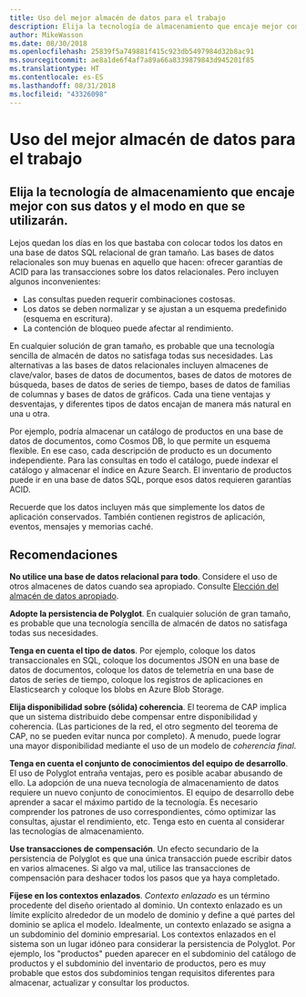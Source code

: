 ```yaml
---
title: Uso del mejor almacén de datos para el trabajo
description: Elija la tecnología de almacenamiento que encaje mejor con sus datos y el modo en que se utilizarán.
author: MikeWasson
ms.date: 08/30/2018
ms.openlocfilehash: 25839f5a749881f415c923db5497984d32b8ac91
ms.sourcegitcommit: ae8a1de6f4af7a89a66a8339879843d945201f85
ms.translationtype: HT
ms.contentlocale: es-ES
ms.lasthandoff: 08/31/2018
ms.locfileid: "43326098"
---
```

# <a name="use-the-best-data-store-for-the-job"></a>Uso del mejor almacén de datos para el trabajo

## <a name="pick-the-storage-technology-that-is-the-best-fit-for-your-data-and-how-it-will-be-used"></a>Elija la tecnología de almacenamiento que encaje mejor con sus datos y el modo en que se utilizarán.

Lejos quedan los días en los que bastaba con colocar todos los datos en una base de datos SQL relacional de gran tamaño. Las bases de datos relacionales son muy buenas en aquello que hacen: ofrecer garantías de ACID para las transacciones sobre los datos relacionales. Pero incluyen algunos inconvenientes:

- Las consultas pueden requerir combinaciones costosas.
- Los datos se deben normalizar y se ajustan a un esquema predefinido (esquema en escritura).
- La contención de bloqueo puede afectar al rendimiento.

En cualquier solución de gran tamaño, es probable que una tecnología sencilla de almacén de datos no satisfaga todas sus necesidades. Las alternativas a las bases de datos relacionales incluyen almacenes de clave/valor, bases de datos de documentos, bases de datos de motores de búsqueda, bases de datos de series de tiempo, bases de datos de familias de columnas y bases de datos de gráficos. Cada una tiene ventajas y desventajas, y diferentes tipos de datos encajan de manera más natural en una u otra. 

Por ejemplo, podría almacenar un catálogo de productos en una base de datos de documentos, como Cosmos DB, lo que permite un esquema flexible. En ese caso, cada descripción de producto es un documento independiente. Para las consultas en todo el catálogo, puede indexar el catálogo y almacenar el índice en Azure Search. El inventario de productos puede ir en una base de datos SQL, porque esos datos requieren garantías ACID.

Recuerde que los datos incluyen más que simplemente los datos de aplicación conservados. También contienen registros de aplicación, eventos, mensajes y memorias caché.

## <a name="recommendations"></a>Recomendaciones

**No utilice una base de datos relacional para todo**. Considere el uso de otros almacenes de datos cuando sea apropiado. Consulte [Elección del almacén de datos apropiado][data-store-overview].

**Adopte la persistencia de Polyglot**. En cualquier solución de gran tamaño, es probable que una tecnología sencilla de almacén de datos no satisfaga todas sus necesidades. 

**Tenga en cuenta el tipo de datos**. Por ejemplo, coloque los datos transaccionales en SQL, coloque los documentos JSON en una base de datos de documentos, coloque los datos de telemetría en una base de datos de series de tiempo, coloque los registros de aplicaciones en Elasticsearch y coloque los blobs en Azure Blob Storage.

**Elija disponibilidad sobre (sólida) coherencia**. El teorema de CAP implica que un sistema distribuido debe compensar entre disponibilidad y coherencia. (Las particiones de la red, el otro segmento del teorema de CAP, no se pueden evitar nunca por completo). A menudo, puede lograr una mayor disponibilidad mediante el uso de un modelo de *coherencia final*. 

**Tenga en cuenta el conjunto de conocimientos del equipo de desarrollo**. El uso de Polyglot entraña ventajas, pero es posible acabar abusando de ello. La adopción de una nueva tecnología de almacenamiento de datos requiere un nuevo conjunto de conocimientos. El equipo de desarrollo debe aprender a sacar el máximo partido de la tecnología. Es necesario comprender los patrones de uso correspondientes, cómo optimizar las consultas, ajustar el rendimiento, etc. Tenga esto en cuenta al considerar las tecnologías de almacenamiento. 

**Use transacciones de compensación**. Un efecto secundario de la persistencia de Polyglot es que una única transacción puede escribir datos en varios almacenes. Si algo va mal, utilice las transacciones de compensación para deshacer todos los pasos que ya haya completado.

**Fíjese en los contextos enlazados**. *Contexto enlazado* es un término procedente del diseño orientado al dominio. Un contexto enlazado es un límite explícito alrededor de un modelo de dominio y define a qué partes del dominio se aplica el modelo. Idealmente, un contexto enlazado se asigna a un subdominio del dominio empresarial. Los contextos enlazados en el sistema son un lugar idóneo para considerar la persistencia de Polyglot. Por ejemplo, los "productos" pueden aparecer en el subdominio del catálogo de productos y el subdominio del inventario de productos, pero es muy probable que estos dos subdominios tengan requisitos diferentes para almacenar, actualizar y consultar los productos.

[data-store-overview]: ../technology-choices/data-store-overview.md